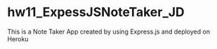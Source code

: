 # hw11_ExpessJSNoteTaker_JD
This is a Note Taker App created by using Express.js and deployed on Heroku
